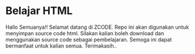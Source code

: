 # Belajar HTML
Hallo Semuanya!! Selamat datang di ZCODE. Repo ini akan digunakan untuk menyimpan source code html. Silakan kalian boleh download dan menggunakan source code sebagai pembelajaran. Semoga ini dapat bermanfaat untuk kalian semua. Terimakasih.. 
